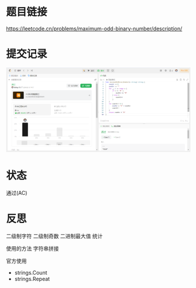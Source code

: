 # 题目链接
https://leetcode.cn/problems/maximum-odd-binary-number/description/

# 提交记录
![提交记录](./img.png)

# 状态
通过(AC)

# 反思
二级制字符
二级制奇数
二进制最大值
统计

使用的方法
字符串拼接

官方使用
- strings.Count
- strings.Repeat
